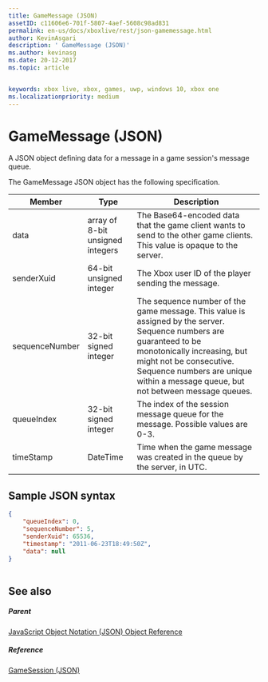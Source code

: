 ```yaml
---
title: GameMessage (JSON)
assetID: c11606e6-701f-5807-4aef-5608c98ad831
permalink: en-us/docs/xboxlive/rest/json-gamemessage.html
author: KevinAsgari
description: ' GameMessage (JSON)'
ms.author: kevinasg
ms.date: 20-12-2017
ms.topic: article


keywords: xbox live, xbox, games, uwp, windows 10, xbox one
ms.localizationpriority: medium
---
```



# GameMessage (JSON)
A JSON object defining data for a message in a game session's message queue. 
<a id="ID4EN"></a>

  
 
The GameMessage JSON object has the following specification.
 
| Member| Type| Description| 
| --- | --- | --- | 
| data| array of 8-bit unsigned integers| The Base64-encoded data that the game client wants to send to the other game clients. This value is opaque to the server. | 
| senderXuid| 64-bit unsigned integer| The Xbox user ID of the player sending the message. | 
| sequenceNumber| 32-bit signed integer| The sequence number of the game message. This value is assigned by the server. Sequence numbers are guaranteed to be monotonically increasing, but might not be consecutive. Sequence numbers are unique within a message queue, but not between message queues. | 
| queueIndex| 32-bit signed integer| The index of the session message queue for the message. Possible values are 0-3.| 
| timeStamp| DateTime| Time when the game message was created in the queue by the server, in UTC. | 
  
<a id="ID4ERC"></a>

 
## Sample JSON syntax
 

```json
{
    "queueIndex": 0,
    "sequenceNumber": 5,
    "senderXuid": 65536,
    "timestamp": "2011-06-23T18:49:50Z",
    "data": null
}
    
```

  
<a id="ID4E1C"></a>

 
## See also
 
<a id="ID4E3C"></a>

 
##### Parent 

[JavaScript Object Notation (JSON) Object Reference](atoc-xboxlivews-reference-json.md)

  
<a id="ID4EGD"></a>

 
##### Reference 

[GameSession (JSON)](json-gamesession.md)

   